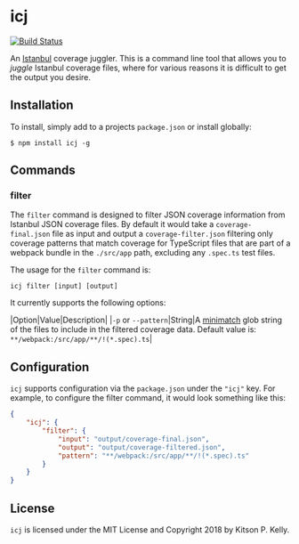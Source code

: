 # icj

[![Build Status](https://travis-ci.org/kitsonk/icj.svg?branch=master)](https://travis-ci.org/kitsonk/icj)

An [Istanbul](https://istanbul.js.org/) coverage juggler.  This is a command line tool that allows you to _juggle_ Istanbul coverage files, where for various reasons it is difficult to get the output you desire.

## Installation

To install, simply add to a projects `package.json` or install globally:

```
$ npm install icj -g
```

## Commands

### filter

The `filter` command is designed to filter JSON coverage information from Istanbul JSON coverage files.  By default it would take a `coverage-final.json` file as input and output a `coverage-filter.json` filtering only coverage patterns that match coverage for TypeScript files that are part of a webpack bundle in the `./src/app` path, excluding any `.spec.ts` test files.

The usage for the `filter` command is:

```
icj filter [input] [output]
```

It currently supports the following options:

|Option|Value|Description|
|`-p` or `--pattern`|String|A [minimatch](https://github.com/isaacs/minimatch) glob string of the files to include in the filtered coverage data.  Default value is: `**/webpack:/src/app/**/!(*.spec).ts`|

## Configuration

`icj` supports configuration via the `package.json` under the `"icj"` key.  For example, to configure the filter command, it would look something like this:

```json
{
    "icj": {
        "filter": {
            "input": "output/coverage-final.json",
            "output": "output/coverage-filtered.json",
            "pattern": "**/webpack:/src/app/**/!(*.spec).ts"
        }
    }
}
```

## License

`icj` is licensed under the MIT License and Copyright 2018 by Kitson P. Kelly.

